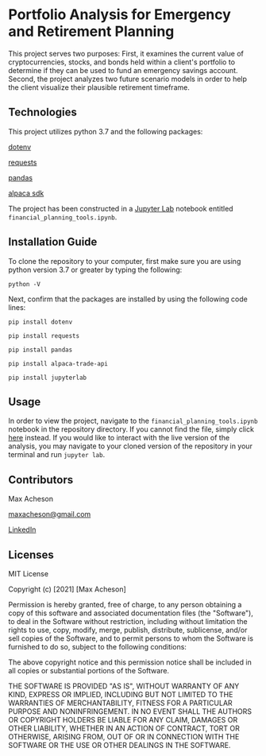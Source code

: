 # Portfolio Analysis for Emergency and Retirement Planning

This project serves two purposes:
First, it examines the current value of cryptocurrencies, stocks, and bonds held within a client's portfolio to determine if they can be used to fund an emergency savings account. 
Second, the project analyzes two future scenario models in order to help the client visualize their plausible retirement timeframe. 

## Technologies

This project utilizes python 3.7 and the following packages:

[dotenv](https://pypi.org/project/python-dotenv/)

[requests](https://pypi.org/project/requests/)

[pandas](https://pandas.pydata.org/)

[alpaca sdk](https://pypi.org/project/alpaca-trade-api/)

The project has been constructed in a [Jupyter Lab](https://jupyter.org/) notebook entitled `financial_planning_tools.ipynb`.

## Installation Guide

To clone the repository to your computer, first make sure you are using python version 3.7 or greater by typing the following:

`python -V`

Next, confirm that the packages are installed by using the following code lines:

`pip install dotenv`

`pip install requests`

`pip install pandas`

`pip install alpaca-trade-api`

`pip install jupyterlab`

## Usage

In order to view the project, navigate to the `financial_planning_tools.ipynb` notebook in the repository directory. If you cannot find the file, simply click [here](https://github.com/MaxAcheson/Module_5_Repository/blob/main/Starter_Code/financial_planning_tools.ipynb) instead. If you would like to interact with the live version of the analysis, you may navigate to your cloned version of the repository in your terminal and run `jupyter lab`.

## Contributors

Max Acheson

maxacheson@gmail.com

[LinkedIn](https://www.linkedin.com/in/max-acheson-75093a19a/)

## Licenses

MIT License

Copyright (c) [2021] [Max Acheson]

Permission is hereby granted, free of charge, to any person obtaining a copy of this software and associated documentation files (the "Software"), to deal in the Software without restriction, including without limitation the rights to use, copy, modify, merge, publish, distribute, sublicense, and/or sell copies of the Software, and to permit persons to whom the Software is furnished to do so, subject to the following conditions:

The above copyright notice and this permission notice shall be included in all copies or substantial portions of the Software.

THE SOFTWARE IS PROVIDED "AS IS", WITHOUT WARRANTY OF ANY KIND, EXPRESS OR IMPLIED, INCLUDING BUT NOT LIMITED TO THE WARRANTIES OF MERCHANTABILITY, FITNESS FOR A PARTICULAR PURPOSE AND NONINFRINGEMENT. IN NO EVENT SHALL THE AUTHORS OR COPYRIGHT HOLDERS BE LIABLE FOR ANY CLAIM, DAMAGES OR OTHER LIABILITY, WHETHER IN AN ACTION OF CONTRACT, TORT OR OTHERWISE, ARISING FROM, OUT OF OR IN CONNECTION WITH THE SOFTWARE OR THE USE OR OTHER DEALINGS IN THE SOFTWARE.
